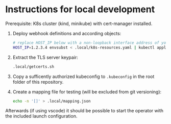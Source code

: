 # Instructions for local development

Prerequisite: K8s cluster (kind, minikube) with cert-manager installed.

1. Deploy webhook definitions and according objects:
   ```bash
   # replace HOST_IP below with a non-loopback interface address of your desktop
   HOST_IP=1.2.3.4 envsubst < .local/k8s-resources.yaml | kubectl apply -f -
   ```

2. Extract the TLS server keypair:
   ```bash
   .local/getcerts.sh
   ```

3. Copy a sufficently authorized kubeconfig to `.kubeconfig` in the root folder of this repository.

4. Create a mapping file for testing (will be excluded from git versioning):
   ```bash
   echo -n '[]' > .local/mapping.json
   ```

Afterwards (if using vscode) it should be possible to start the operator with the included launch configuration.
